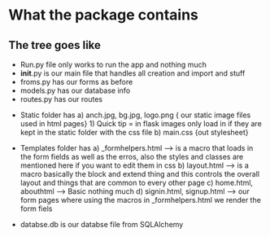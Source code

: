# What the package contains

## The tree goes like
[](Capture.png)









+ Run.py file only works to run the app and nothing much
+ __init__.py is our main file that handles all creation and import and stuff
+ froms.py has our forms as before
+ models.py has our database info
+ routes.py has our routes

- Static folder has
    a) anch.jpg, bg.jpg, logo.png { our static image files used in html pages}
        1) Quick tip = in flask images only load in if they are kept in the static folder with the css file
    b) main.css {out stylesheet}

- Templates folder has
    a) _formhelpers.html --> is a macro that loads in the form fields as well as the erros, also the styles and classes are mentioned here if you want to edit them in css
    b) layout.html --> is a macro basically the block and extend thing and this controls the overall layout and things that are common to every other page
    c) home.html, abouthtml --> Basic nothing much
    d) signin.html, signup.html --> our form pages where using the macros in _formhelpers.html we render the form fiels 


- databse.db is our databse file from SQLAlchemy